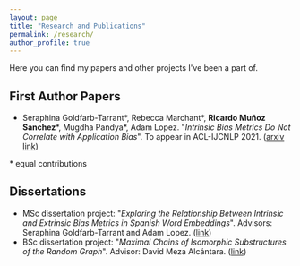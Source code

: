 ```yaml
---
layout: page
title: "Research and Publications"
permalink: /research/
author_profile: true
---
```


Here you can find my papers and other projects I've been a part of.


## First Author Papers
- Seraphina Goldfarb-Tarrant\*, Rebecca Marchant\*, **Ricardo Muñoz Sanchez**\*, Mugdha Pandya\*, Adam Lopez.
"_Intrinsic Bias Metrics Do Not Correlate with Application Bias_". To appear in ACL-IJCNLP 2021. ([arxiv link](https://arxiv.org/abs/2012.15859))


\* equal contributions


## Dissertations
- MSc dissertation project: "_Exploring the Relationship Between Intrinsic and Extrinsic Bias Metrics in Spanish Word Embeddings_". Advisors: Seraphina Goldfarb-Tarrant and Adam Lopez. ([link](https://github.com/rimusa/embedding_bias/blob/master/documents/MSc_Dissertation.pdf))
- BSc dissertation project: "_Maximal Chains of Isomorphic Substructures of the Random Graph_". Advisor: David Meza Alcántara. ([link](http://132.248.9.195/ptd2018/septiembre/0780018/Index.html))